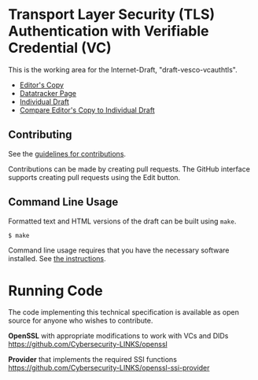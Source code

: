 # Transport Layer Security (TLS) Authentication with Verifiable Credential (VC)

This is the working area for the Internet-Draft, "draft-vesco-vcauthtls".

* [Editor's Copy](https://Cybersecurity-LINKS.github.io/draft-vesco-vcauthtls/#go.draft-vesco-vcauthtls.html)
* [Datatracker Page](https://datatracker.ietf.org/doc/draft-vesco-vcauthtls)
* [Individual Draft](https://datatracker.ietf.org/doc/html/draft-vesco-vcauthtls)
* [Compare Editor's Copy to Individual Draft](https://Cybersecurity-LINKS.github.io/draft-vesco-vcauthtls/#go.draft-vesco-vcauthtls.diff)


## Contributing

See the
[guidelines for contributions](https://github.com/Cybersecurity-LINKS/draft-vesco-vcauthtls/blob/main/CONTRIBUTING.md).

Contributions can be made by creating pull requests.
The GitHub interface supports creating pull requests using the Edit button.


## Command Line Usage

Formatted text and HTML versions of the draft can be built using `make`.

```sh
$ make
```

Command line usage requires that you have the necessary software installed.  See
[the instructions](https://github.com/martinthomson/i-d-template/blob/main/doc/SETUP.md).

# Running Code
The code implementing this technical specification is available as open source for anyone who wishes to contribute.

**OpenSSL** with appropriate modifications to work with VCs and DIDs
https://github.com/Cybersecurity-LINKS/openssl

**Provider** that implements the required SSI functions
https://github.com/Cybersecurity-LINKS/openssl-ssi-provider
